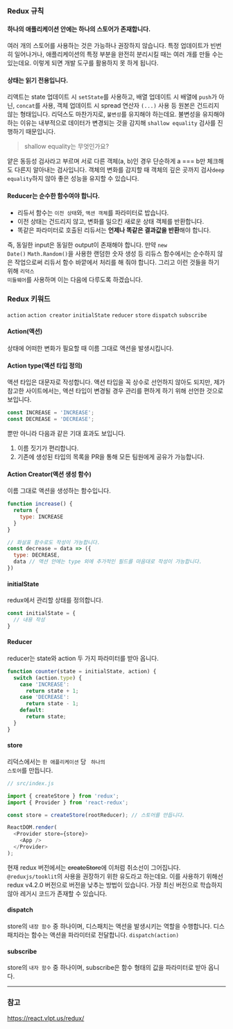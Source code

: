### Redux 규칙

#### 하나의 애플리케이션 안에는 하나의 스토어가 존재합니다.

여러 개의 스토어를 사용하는 것은 가능하나 권장하지 않습니다. 특정 업데이트가 빈번히 일어나거나, 애플리케이션의 특정 부분을 완전히 분리시킬 때는 여러 개를 만들 수는 있는데요. 이렇게 되면 개발 도구를 활용하지 못 하게 됩니다.

#### 상태는 읽기 전용입니다.

리액트는 state 업데이트 시 <code>setState</code>를 사용하고, 배열 업데이트 시 배열에 <code>push</code>가 아닌, <code>concat</code>를 사용, 객체 업데이트 시 spread 연산자 <code>(...)</code> 사용 등 원본은 건드리지 않는 형태입니다. 리덕스도 마찬가지로, <code>불변성</code>를 유지해야 하는데요. 불변성을 유지해야 하는 이유는 내부적으로 데이터가 변경되는 것을 감지해 <code>shallow equality</code> 검사를 진행하기 때문입니다.

> shallow equality는 무엇인가요?

얕은 동등성 검사라고 부르며 서로 다른 객체(a, b)인 경우 단순하게 a === b만 체크해도 다른지 알아내는 검사입니다. 객체의 변화를 감지할 때 객체의 깊은 곳까지 검사<code>deep equality</code>하지 않아 좋은 성능을 유지할 수 있습니다.

#### Reducer는 순수한 함수여야 합니다.

- 리듀서 함수는 <code>이전 상태</code>와, <code>액션 객체</code>를 파라미터로 밥습니다.
- 이전 상태는 건드리지 않고, 변화를 일으킨 새로운 상태 객체를 반환합니다.
- 똑같은 파라미터로 호출된 리듀서는 **언제나 똑같은 결과값을 반환**해야 합니다.
  
즉, 동일한 input은 동일한 output이 존재해야 합니다. 만약 <code>new Date()</code> <code>Math.Random()</code>을 사용한 랜덤한 숫자 생성 등 리듀스 함수에서는 순수하지 않은 작업으로써 리듀서 함수 바깥에서 처리를 해 줘야 합니다. 그리고 이런 것들을 하기 위해 <code>리덕스 미들웨어</code>를 사용하며 이는 다음에 다루도록 하겠습니다.

### Redux 키워드

<code>action</code> <code>action creator</code> <code>initialState</code> <code>reducer</code> <code>store</code> <code>dispatch</code> <code>subscribe</code>

#### Action(액션)

상태에 어떠한 변화가 필요할 때 이름 그대로 액션을 발생시킵니다.

#### Action type(액션 타입 정의)

액션 타입은 대문자로 작성합니다. 액션 타입을 꼭 상수로 선언하지 않아도 되지만, 제가 참고한 사이트에서는, 액션 타입이 변경될 경우 관리를 편하게 하기 위해 선언한 것으로 보입니다.

```js
const INCREASE = 'INCREASE';
const DECREASE = 'DECREASE';
```

뿐만 아니라 다음과 같은 기대 효과도 보입니다.

1. 이름 짓기가 편리합니다.
2. 기존에 생성된 타입의 목록을 PR을 통해 모든 팀원에게 공유가 가능합니다.

#### Action Creator(액션 생성 함수)

이름 그대로 액션을 생성하는 함수입니다.

```js
function increase() {
  return {
    type: INCREASE
  }
}

// 화살표 함수로도 작성이 가능합니다.
const decrease = data => ({
  type: DECREASE,
  data // 액션 안에는 type 외에 추가적인 필드를 마음대로 작성이 가능합니다.
})
```

#### initialState

redux에서 관리할 상태를 정의합니다.

```js
const initialState = {
  // 내용 작성
}
```

#### Reducer

reducer는 state와 action 두 가지 파라미터를 받아 옵니다.

```js
function counter(state = initialState, action) {
  switch (action.type) {
    case 'INCREASE':
      return state + 1;
    case 'DECREASE':
      return state - 1;
    default:
      return state;
  }
}
```

#### store

리덕스에서는 <code>한 애플리케이션</code> 당 <code> 하나의 스토어</code>를 만듭니다.

```js
// src/index.js

import { createStore } from 'redux';
import { Provider } from 'react-redux';

const store = createStore(rootReducer); // 스토어를 만듭니다.

ReactDOM.render(
  <Provider store={store}>
    <App />
  </Provider>
);
```

현재 redux 버전에서는 ~~createStore~~에 이처럼 취소선이 그어집니다. <code>@reduxjs/tooklit</code>의 사용을 권장하기 위한 유도라고 하는데요. 이를 사용하기 위해선 redux v4.2.0 버전으로 버전을 낮추는 방법이 있습니다. 가장 최신 버전으로 학습하지 않아 레거시 코드가 존재할 수 있습니다.

#### dispatch

store의 <code>내장 함수</code> 중 하나이며, 디스패치는 액션을 발생시키는 역할을 수행합니다. 디스패치라는 함수는 액션을 파라미터로 전달합니다. <code>dispatch(action)</code>

#### subscribe

store의 <code>내자 함수</code> 중 하나이며, subscribe은 함수 형태의 값을 파라미터로 받아 옵니다.

---

### 참고
https://react.vlpt.us/redux/